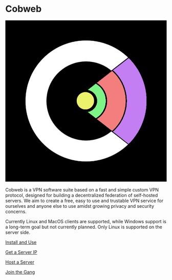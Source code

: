 # Cobweb

![Image](./logo.png)

Cobweb is a VPN software suite based on a fast and simple custom VPN protocol, designed for building a decentralized federation of self-hosted servers. We aim to create a free, easy to use and trustable VPN service for ourselves and anyone else to use amidst growing privacy and security concerns.

Currently Linux and MacOS clients are supported, while Windows support is a long-term goal but not currently planned. Only Linux is supported on the server side.

[Install and Use](https://cobweb-gang.github.io/install)

[Get a Server IP](https://cobweb-gang.github.io/list)

[Host a Server](https://cobweb-gang.github.io/host)

[Join the Gang](https://cobweb-gang.github.io/join)


